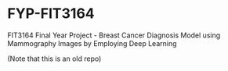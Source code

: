 # FYP-FIT3164
FIT3164 Final Year Project - Breast Cancer Diagnosis Model using Mammography Images by Employing Deep Learning

(Note that this is an old repo)
